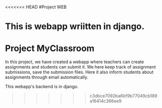 <<<<<<< HEAD
#Project WEB

This is webapp wriitten in django.
=======
# Project MyClassroom

In this project, we have created a webapp where teachers can create assignments and students can submit it. We here keep track of assignment submissions, save the submission files. Here it also inform students about assignments through email automatically.

This webapp's backend is in django.
>>>>>>> c3dbce7092ba6bf9b77049cb189a16414c366ee9
